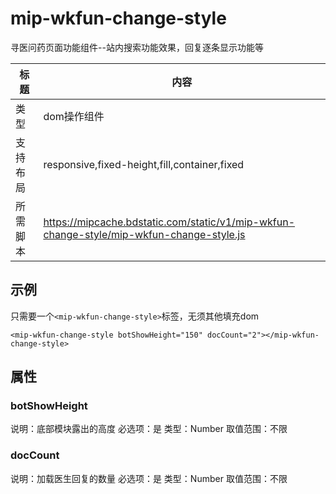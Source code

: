 # mip-wkfun-change-style

寻医问药页面功能组件--站内搜索功能效果，回复逐条显示功能等

标题|内容
----|----
类型|dom操作组件
支持布局|responsive,fixed-height,fill,container,fixed
所需脚本|https://mipcache.bdstatic.com/static/v1/mip-wkfun-change-style/mip-wkfun-change-style.js

## 示例

只需要一个`<mip-wkfun-change-style>`标签，无须其他填充dom

```
<mip-wkfun-change-style botShowHeight="150" docCount="2"></mip-wkfun-change-style>
```

## 属性

### botShowHeight

说明：底部模块露出的高度
必选项：是
类型：Number
取值范围：不限

### docCount

说明：加载医生回复的数量
必选项：是
类型：Number
取值范围：不限
